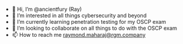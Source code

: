 - 👋 Hi, I’m @ancientfury (Ray)
- 👀 I’m interested in all things cybersecurity and beyond
- 🌱 I’m currently learning penetration testing for my OSCP exam
- 💞️ I’m looking to collaborate on all things to do with the OSCP exam
- 📫 How to reach me raymond.maharaj@rgm.company

<!---
ancientfury/ancientfury is a ✨ special ✨ repository because its `README.md` (this file) appears on your GitHub profile.
You can click the Preview link to take a look at your changes.
--->
